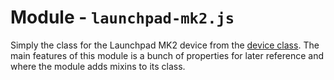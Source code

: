# Module - `launchpad-mk2.js`
Simply the class for the Launchpad MK2 device from the [device class](device.md). The main features of this module is a bunch of properties for later reference and where the module adds mixins to its class.
